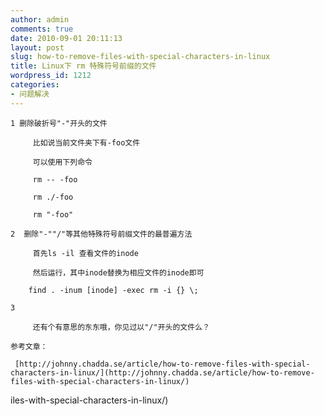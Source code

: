 ```yaml
---
author: admin
comments: true
date: 2010-09-01 20:11:13
layout: post
slug: how-to-remove-files-with-special-characters-in-linux
title: Linux下 rm 特殊符号前缀的文件
wordpress_id: 1212
categories:
- 问题解决
---
```


	1 删除破折号"-"开头的文件

> 
	
> 
> 
		 比如说当前文件夹下有-foo文件
	
> 
> 
	
> 
> 
		 可以使用下列命令
	
> 
> 
	
> 
> 
		 rm -- -foo   
	
> 
> 
	
> 
> 
		 rm ./-foo
	
> 
> 
	
> 
> 
		 rm "-foo"
	
> 
> 

	2  删除"-""/"等其他特殊符号前缀文件的最普遍方法

> 
	
> 
> 
		 首先ls -il 查看文件的inode
	
> 
> 
	
> 
> 
		 然后运行，其中inode替换为相应文件的inode即可  
	
> 
> 
	
> 
> 
		find . -inum [inode] -exec rm -i {} \;
	
> 
> 

	3 

> 
	
> 
> 
		 还有个有意思的东东哦，你见过以"/"开头的文件么？
	
> 
> 

	参考文章：

	 [http://johnny.chadda.se/article/how-to-remove-files-with-special-characters-in-linux/](http://johnny.chadda.se/article/how-to-remove-files-with-special-characters-in-linux/)

iles-with-special-characters-in-linux/)

